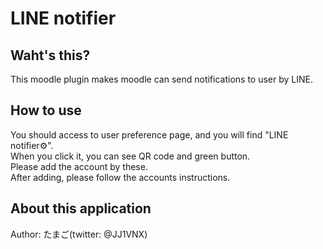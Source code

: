 <h1>LINE notifier</h1>
    <h2>Waht's this?</h2>
        This moodle plugin makes moodle can send notifications to user by LINE.<br>
    <h2>How to use</h2>
        You should access to user preference page, and you will find "LINE notifier⚙".<br>
        When you click it, you can see QR code and green button.<br>
        Please add the account by these.<br>
        After adding, please follow the accounts instructions.<br>
    <h2>About this application</h2>
    Author: たまご(twitter: @JJ1VNX)<br>
